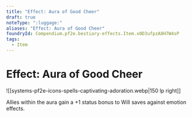 ```yaml
---
title: "Effect: Aura of Good Cheer"
draft: true
noteType: ":luggage:"
aliases: "Effect: Aura of Good Cheer"
foundryId: Compendium.pf2e.bestiary-effects.Item.xOD3ufpzA8H7W4sP
tags:
  - Item
---
```


# Effect: Aura of Good Cheer
![[systems-pf2e-icons-spells-captivating-adoration.webp|150 lp right]]

Allies within the aura gain a +1 status bonus to Will saves against emotion effects.

